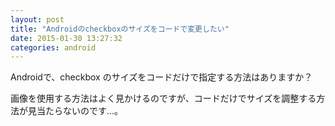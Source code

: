 ```yaml
---
layout: post
title: "Androidのcheckboxのサイズをコードで変更したい"
date: 2015-01-30 13:27:32
categories: android
---
```

<p>Androidで、checkbox のサイズをコードだけで指定する方法はありますか？</p>

<p>画像を使用する方法はよく見かけるのですが、コードだけでサイズを調整する方法が見当たらないのです…。</p>
